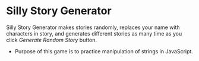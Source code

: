 # Silly Story Generator

Silly Story Generator makes stories randomly, replaces your name with characters in story, and generates different stories as many time as you click *Generate Random Story* button. 

- Purpose of this game is to practice manipulation of strings in JavaScript.